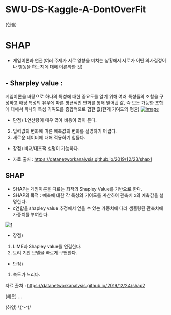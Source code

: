 # SWU-DS-Kaggle-A-DontOverFit

(한솔)
# SHAP
- 게임이론과 연관(여러 주제가 서로 영향을 미치는 상황에서 서로가 어떤 의사결정이나 행동을 하는지에 대해 이론화한 것)
## - Sharpley value : 
게임이론을 바탕으로 하나의 특성에 대한 중요도를 알기 위해 여러 특성들의 조합을 구성하고 해당 특성의 유무에 따른 평균적인 변화를 통해 얻어낸 값, 즉 모든 가능한 조합에 대해서 하나의 특성 기여도를 종합적으로 합한 값(한계 기여도의 평균)
<a href="https://ibb.co/Dws0L8c"><img src="https://i.ibb.co/h2h3CZQ/image.png" alt="image" border="0"></a>


- 단점) 
1.연산량이 매우 많아 비용이 많이 든다.
2. 입력값의 변화에 따른 예측값의 변화를 설명하기 어렵다.
3. 새로운 데이터에 대해 적용하기 힘들다.

- 장점) 비교/대조적 설명이 가능하다.

- 자료 출처 : https://datanetworkanalysis.github.io/2019/12/23/shap1


## SHAP
- SHAP는 게임이론을 다르는 최적의 Shapley Value를 기반으로 한다.
- SHAP의 목적 : 예측에 대한 각 특성의 기여도를 계산하여 관측치 x의 예측값을 설명한다.
- c연합을 shapley value 추정에서 얻을 수 있는 가중치에 다라 샘플링된 관측치에 가중치를 부여한다.

<a href="https://ibb.co/6rChhrk"><img src="https://i.ibb.co/34ZXX4n/1.png" alt="1" border="0"></a>

- 장점)
1. LIME과 Shapley value를 연결한다.
2. 트리 기반 모델을 빠르게 구현한다.
- 단점)
1. 속도가 느리다.

자료 출처 : https://datanetworkanalysis.github.io/2019/12/24/shap2


(혜은) ...

(하영) \\(^-^)/
